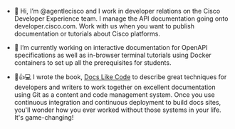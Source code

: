 - 👋 Hi, I’m @agentlecisco and I work in developer relations on the Cisco Developer Experience team. 
     I manage the API documentation going onto developer.cisco.com. Work with us when you want to publish documentation or tutorials about
     Cisco platforms. 

- 🌱 I’m currently working on interactive documentation for OpenAPI specifications as well as in-browser terminal tutorials using Docker 
     containers to set up all the prerequisites for students. 
- 📗👍💻 I wrote the book, [Docs Like Code](https://docslikecode/book/) to describe great techniques for developers and writers to work together
     on excellent documentation using Git as a content and code management system. Once you use continuous integration and continuous 
     deployment to build docs sites, you'll wonder how you ever worked without those systems in your life. It's game-changing!

<!---
agentlecisco/agentlecisco is a ✨ special ✨ repository because its `README.md` (this file) appears on your GitHub profile.
You can click the Preview link to take a look at your changes.
--->
